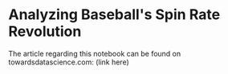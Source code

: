 # Analyzing Baseball's Spin Rate Revolution

The article regarding this notebook can be found on towardsdatascience.com: (link here)
